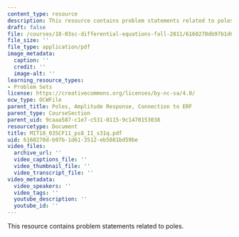```yaml
---
content_type: resource
description: This resource contains problem statements related to poles.
draft: false
file: /courses/18-03sc-differential-equations-fall-2011/6160270db97b1d613512eb5081bd59be_MIT18_03SCF11_ps8_II_s31q.pdf
file_size: ''
file_type: application/pdf
image_metadata:
  caption: ''
  credit: ''
  image-alt: ''
learning_resource_types:
- Problem Sets
license: https://creativecommons.org/licenses/by-nc-sa/4.0/
ocw_type: OCWFile
parent_title: Poles, Amplitude Response, Connection to ERF
parent_type: CourseSection
parent_uid: 9caaa587-c1e7-c531-0115-9c1470153038
resourcetype: Document
title: MIT18_03SCF11_ps8_II_s31q.pdf
uid: 6160270d-b97b-1d61-3512-eb5081bd59be
video_files:
  archive_url: ''
  video_captions_file: ''
  video_thumbnail_file: ''
  video_transcript_file: ''
video_metadata:
  video_speakers: ''
  video_tags: ''
  youtube_description: ''
  youtube_id: ''
---
```

This resource contains problem statements related to poles.